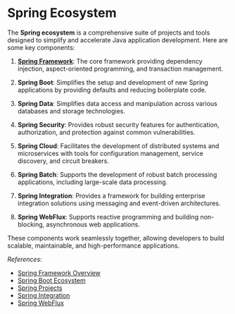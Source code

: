 # Spring Ecosystem

The **Spring ecosystem** is a comprehensive suite of projects and tools designed to simplify and accelerate Java application development. Here are some key components:

1. **[Spring Framework](https://donny-nguyen.github.io/2024/09/16/spring-framework.html)**: The core framework providing dependency injection, aspect-oriented programming, and transaction management.

2. **Spring Boot**: Simplifies the setup and development of new Spring applications by providing defaults and reducing boilerplate code.

3. **Spring Data**: Simplifies data access and manipulation across various databases and storage technologies.

4. **Spring Security**: Provides robust security features for authentication, authorization, and protection against common vulnerabilities.

5. **Spring Cloud**: Facilitates the development of distributed systems and microservices with tools for configuration management, service discovery, and circuit breakers.

6. **Spring Batch**: Supports the development of robust batch processing applications, including large-scale data processing.

7. **Spring Integration**: Provides a framework for building enterprise integration solutions using messaging and event-driven architectures.

8. **Spring WebFlux**: Supports reactive programming and building non-blocking, asynchronous web applications.

These components work seamlessly together, allowing developers to build scalable, maintainable, and high-performance applications.

<em>References:</em>

* [Spring Framework Overview](https://docs.spring.io/spring-framework/docs/3.2.x/spring-framework-reference/html/overview.html)
* [Spring Boot Ecosystem](https://www.geeksforgeeks.org/spring-boot-ecosystem/)
* [Spring Projects](https://spring.io/projects)
* [Spring Integration](https://spring.io/projects/spring-integration)
* [Spring WebFlux](https://spring.io/projects/spring-webflux)
